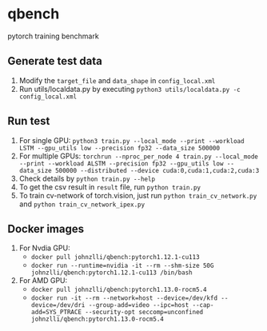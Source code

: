 # qbench
pytorch training benchmark

## Generate test data
1. Modify the `target_file` and `data_shape` in `config_local.xml`
2. Run utils/localdata.py by executing `python3 utils/localdata.py -c config_local.xml`

## Run test
1. For single GPU: `python3 train.py --local_mode --print --workload LSTM --gpu_utils low --precision fp32 --data_size 500000`
2. For multiple GPUs:  `torchrun --nproc_per_node 4 train.py --local_mode --print --workload ALSTM --precision fp32 --gpu_utils low --data_size 500000 --distributed --device cuda:0,cuda:1,cuda:2,cuda:3`
3. Check details by `python train.py --help`
4. To get the csv result in `result` file, run `python train.py`
5. To train cv-network of torch.vision, just run `python train_cv_network.py` and `python train_cv_network_ipex.py`

## Docker images
1. For Nvdia GPU: 
    - `docker pull johnzlli/qbench:pytorch1.12.1-cu113`
    - `docker run --runtime=nvidia -it --rm --shm-size 50G johnzlli/qbench:pytorch1.12.1-cu113 /bin/bash`
2. For AMD GPU:
    - `docker pull johnzlli/qbench:pytorch1.13.0-rocm5.4`
    - `docker run -it --rm --network=host --device=/dev/kfd --device=/dev/dri --group-add=video --ipc=host --cap-add=SYS_PTRACE --security-opt seccomp=unconfined johnzlli/qbench:pytorch1.13.0-rocm5.4`
